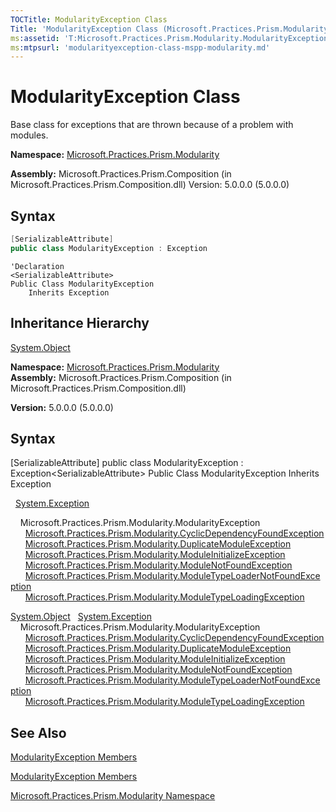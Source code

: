 ```yaml
---
TOCTitle: ModularityException Class
Title: 'ModularityException Class (Microsoft.Practices.Prism.Modularity)'
ms:assetid: 'T:Microsoft.Practices.Prism.Modularity.ModularityException'
ms:mtpsurl: 'modularityexception-class-mspp-modularity.md'
---
```

# ModularityException Class
Base class for exceptions that are thrown because of a problem with modules.
**Namespace:** [Microsoft.Practices.Prism.Modularity](mspp-modularity-namespace.md)

**Assembly:** Microsoft.Practices.Prism.Composition (in Microsoft.Practices.Prism.Composition.dll) Version: 5.0.0.0 (5.0.0.0)

## Syntax

```c#
[SerializableAttribute]
public class ModularityException : Exception
```
```VB
'Declaration
<SerializableAttribute>
Public Class ModularityException
	Inherits Exception
```

## Inheritance Hierarchy
[System.Object](http://msdn2.microsoft.com/en-us/library/e5kfa45b)

**Namespace:** [Microsoft.Practices.Prism.Modularity](https://msdn.microsoft.com/library/microsoft.practices.prism.modularity)
**Assembly:** Microsoft.Practices.Prism.Composition (in Microsoft.Practices.Prism.Composition.dll)

**Version:** 5.0.0.0 (5.0.0.0)

## Syntax
[SerializableAttribute\] public class ModularityException : Exception&lt;SerializableAttribute&gt; Public Class ModularityException Inherits Exception
  [System.Exception](http://msdn2.microsoft.com/en-us/library/c18k6c59)
    Microsoft.Practices.Prism.Modularity.ModularityException
      [Microsoft.Practices.Prism.Modularity.CyclicDependencyFoundException](cyclicdependencyfoundexception-class-mspp-modularity.md)
      [Microsoft.Practices.Prism.Modularity.DuplicateModuleException](duplicatemoduleexception-class-mspp-modularity.md)
      [Microsoft.Practices.Prism.Modularity.ModuleInitializeException](moduleinitializeexception-class-mspp-modularity.md)
      [Microsoft.Practices.Prism.Modularity.ModuleNotFoundException](modulenotfoundexception-class-mspp-modularity.md)
      [Microsoft.Practices.Prism.Modularity.ModuleTypeLoaderNotFoundException](moduletypeloadernotfoundexception-class-mspp-modularity.md)
      [Microsoft.Practices.Prism.Modularity.ModuleTypeLoadingException](moduletypeloadingexception-class-mspp-modularity.md)

<span id="familyToggle"></span>[System.Object](http://msdn.microsoft.com/en-us/library/e5kfa45b)
  [System.Exception](http://msdn.microsoft.com/en-us/library/c18k6c59)
    Microsoft.Practices.Prism.Modularity.ModularityException
      [Microsoft.Practices.Prism.Modularity.CyclicDependencyFoundException](https://msdn.microsoft.com/library/microsoft.practices.prism.modularity.cyclicdependencyfoundexception)
      [Microsoft.Practices.Prism.Modularity.DuplicateModuleException](https://msdn.microsoft.com/library/microsoft.practices.prism.modularity.duplicatemoduleexception)
      [Microsoft.Practices.Prism.Modularity.ModuleInitializeException](https://msdn.microsoft.com/library/microsoft.practices.prism.modularity.moduleinitializeexception)
      [Microsoft.Practices.Prism.Modularity.ModuleNotFoundException](https://msdn.microsoft.com/library/microsoft.practices.prism.modularity.modulenotfoundexception)
      [Microsoft.Practices.Prism.Modularity.ModuleTypeLoaderNotFoundException](https://msdn.microsoft.com/library/microsoft.practices.prism.modularity.moduletypeloadernotfoundexception)
      [Microsoft.Practices.Prism.Modularity.ModuleTypeLoadingException](https://msdn.microsoft.com/library/microsoft.practices.prism.modularity.moduletypeloadingexception)
## See Also
[ModularityException Members](modularityexception-members-mspp-modularity.md)

[ModularityException Members](https://msdn.microsoft.com/allmembers.t:microsoft.practices.prism.modularity.modularityexception)

[Microsoft.Practices.Prism.Modularity Namespace](mspp-modularity-namespace.md)

